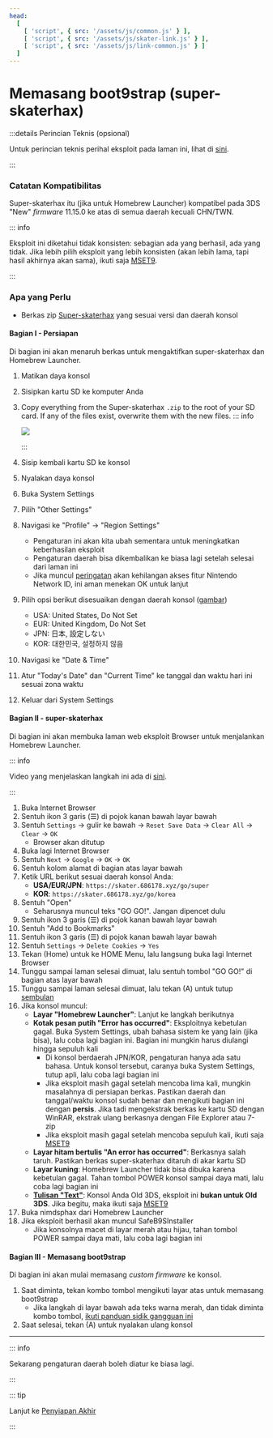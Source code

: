 ```yaml
---
head:
  [
    [ 'script', { src: '/assets/js/common.js' } ],
    [ 'script', { src: '/assets/js/skater-link.js' } ],
    [ 'script', { src: '/assets/js/link-common.js' } ]
  ]
---
```


# Memasang boot9strap (super-skaterhax)

:::details Perincian Teknis (opsional)

Untuk perincian teknis perihal eksploit pada laman ini, lihat di [sini](https://github.com/zoogie/super-skaterhax).

:::

### Catatan Kompatibilitas

Super-skaterhax itu (jika untuk Homebrew Launcher) kompatibel pada 3DS "New" _firmware_ 11.15.0 ke atas di semua daerah kecuali CHN/TWN.

::: info

Eksploit ini diketahui tidak konsisten: sebagian ada yang berhasil, ada yang tidak. Jika lebih pilih eksploit yang lebih konsisten (akan lebih lama, tapi hasil akhirnya akan sama), ikuti saja [MSET9](installing-boot9strap-\(mset9\)).

:::

### Apa yang Perlu

- Berkas zip [Super-skaterhax](https://skater.nintendohomebrew.com) yang sesuai versi dan daerah konsol

#### Bagian I - Persiapan

Di bagian ini akan menaruh berkas untuk mengaktifkan super-skaterhax dan Homebrew Launcher.

1. Matikan daya konsol

2. Sisipkan kartu SD ke komputer Anda

3. Copy everything from the Super-skaterhax `.zip` to the root of your SD card. If any of the files exist, overwrite them with the new files.
    ::: info

    ![](/images/screenshots/skaterhax/skater-root-layout.png)

    :::

4. Sisip kembali kartu SD ke konsol

5. Nyalakan daya konsol

6. Buka System Settings

7. Pilih "Other Settings"

8. Navigasi ke "Profile" -> "Region Settings"
    - Pengaturan ini akan kita ubah sementara untuk meningkatkan keberhasilan eksploit
    - Pengaturan daerah bisa dikembalikan ke biasa lagi setelah selesai dari laman ini
    - Jika muncul [peringatan](/images/screenshots/skaterhax/country-change-notice.png) akan kehilangan akses fitur Nintendo Network ID, ini aman menekan OK untuk lanjut

9. Pilih opsi berikut disesuaikan dengan daerah konsol ([gambar](/images/screenshots/skaterhax/skater-lang.png))
    - USA: United States, Do Not Set
    - EUR: United Kingdom, Do Not Set
    - JPN: 日本, 設定しない
    - KOR: 대한민국, 설정하지 않음

10. Navigasi ke "Date & Time"

11. Atur "Today's Date" dan "Current Time" ke tanggal dan waktu hari ini sesuai zona waktu

12. Keluar dari System Settings

#### Bagian II - super-skaterhax

Di bagian ini akan membuka laman web eksploit Browser untuk menjalankan Homebrew Launcher.

::: info

Video yang menjelaskan langkah ini ada di [sini](https://www.youtube.com/watch?v=DEcZB72vJts).

:::

1. Buka Internet Browser
2. Sentuh ikon 3 garis (☰) di pojok kanan bawah layar bawah
3. Sentuh `Settings` -> gulir ke bawah -> `Reset Save Data` -> `Clear All` -> `Clear` -> `OK`
    - Browser akan ditutup
4. Buka lagi Internet Browser
5. Sentuh `Next` -> `Google` -> `OK` -> `OK`
6. Sentuh kolom alamat di bagian atas layar bawah
7. Ketik URL berikut sesuai daerah konsol Anda:
    - **USA/EUR/JPN**: `https://skater.686178.xyz/go/super`
    - **KOR**: `https://skater.686178.xyz/go/korea`
8. Sentuh "Open"
    - Seharusnya muncul teks "GO GO!". Jangan dipencet dulu
9. Sentuh ikon 3 garis (☰) di pojok kanan bawah layar bawah
10. Sentuh "Add to Bookmarks"
11. Sentuh ikon 3 garis (☰) di pojok kanan bawah layar bawah
12. Sentuh `Settings` -> `Delete Cookies` -> `Yes`
13. Tekan (Home) untuk ke HOME Menu, lalu langsung buka lagi Internet Browser
14. Tunggu sampai laman selesai dimuat, lalu sentuh tombol "GO GO!" di bagian atas layar bawah
15. Tunggu sampai laman selesai dimuat, lalu tekan (A) untuk tutup [sembulan](/images/screenshots/skaterhax/skater-popup.png)
16. Jika konsol muncul:
    - **Layar "Homebrew Launcher"**: Lanjut ke langkah berikutnya
    - **Kotak pesan putih "Error has occurred"**: Eksploitnya kebetulan gagal. Buka System Settings, ubah bahasa sistem ke yang lain (jika bisa), lalu coba lagi bagian ini. Bagian ini mungkin harus diulangi hingga sepuluh kali
        - Di konsol berdaerah JPN/KOR, pengaturan hanya ada satu bahasa. Untuk konsol tersebut, caranya buka System Settings, tutup apli, lalu coba lagi bagian ini
        - Jika eksploit masih gagal setelah mencoba lima kali, mungkin masalahnya di persiapan berkas. Pastikan daerah dan tanggal/waktu konsol sudah benar dan mengikuti bagian ini dengan **persis**. Jika tadi mengekstrak berkas ke kartu SD dengan WinRAR, ekstrak ulang berkasnya dengan File Explorer atau 7-zip
        - Jika eksploit masih gagal setelah mencoba sepuluh kali, ikuti saja [MSET9](installing-boot9strap-\(mset9\))
    - **Layar hitam bertulis "An error has occurred"**: Berkasnya salah taruh. Pastikan berkas super-skaterhax ditaruh di akar kartu SD
    - **Layar kuning**: Homebrew Launcher tidak bisa dibuka karena kebetulan gagal. Tahan tombol POWER konsol sampai daya mati, lalu coba lagi bagian ini
    - **[Tulisan "Text"](/images/screenshots/skaterhax/skater-old3ds.png)**: Konsol Anda Old 3DS, eksploit ini **bukan untuk Old 3DS**. Jika begitu, maka ikuti saja [MSET9](installing-boot9strap-\(mset9\))
17. Buka nimdsphax dari Homebrew Launcher
18. Jika eksploit berhasil akan muncul SafeB9SInstaller
    - Jika konsolnya macet di layar merah atau hijau, tahan tombol POWER sampai daya mati, lalu coba lagi bagian ini

#### Bagian III - Memasang boot9strap

Di bagian ini akan mulai memasang _custom firmware_ ke konsol.

1. Saat diminta, tekan kombo tombol mengikuti layar atas untuk memasang boot9strap
    - Jika langkah di layar bawah ada teks warna merah, dan tidak diminta kombo tombol, [ikuti panduan sidik gangguan ini](troubleshooting-super-skaterhax)
2. Saat selesai, tekan (A) untuk nyalakan ulang konsol

<!--@include: ./_include/configure-luma3ds.md -->

<!--@include: ./_include/luma3ds-installed-note.md -->

___

::: info

Sekarang pengaturan daerah boleh diatur ke biasa lagi.

:::

::: tip

Lanjut ke [Penyiapan Akhir](finalizing-setup)

:::
